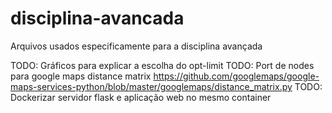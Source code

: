 # disciplina-avancada
Arquivos usados especificamente para a disciplina avançada

TODO: Gráficos para explicar a escolha do opt-limit
TODO: Port de nodes para google maps distance matrix
https://github.com/googlemaps/google-maps-services-python/blob/master/googlemaps/distance_matrix.py
TODO: Dockerizar servidor flask e aplicação web no mesmo container
